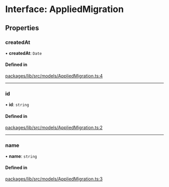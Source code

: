 # Interface: AppliedMigration

## Properties

### createdAt

• **createdAt**: `Date`

#### Defined in

[packages/lib/src/models/AppliedMigration.ts:4](https://github.com/Knaackee/hotmig/blob/3ed32ad/packages/lib/src/models/AppliedMigration.ts#L4)

___

### id

• **id**: `string`

#### Defined in

[packages/lib/src/models/AppliedMigration.ts:2](https://github.com/Knaackee/hotmig/blob/3ed32ad/packages/lib/src/models/AppliedMigration.ts#L2)

___

### name

• **name**: `string`

#### Defined in

[packages/lib/src/models/AppliedMigration.ts:3](https://github.com/Knaackee/hotmig/blob/3ed32ad/packages/lib/src/models/AppliedMigration.ts#L3)
